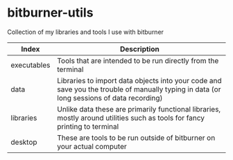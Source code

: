# bitburner-utils
Collection of my libraries and tools I use with bitburner

|Index|Description|
|---|---|
|executables|Tools that are intended to be run directly from the terminal|
|data|Libraries to import data objects into your code and save you the trouble of manually typing in data (or long sessions of data recording)|
|libraries|Unlike data these are primarily functional libraries, mostly around utilities such as tools for fancy printing to terminal|
|desktop|These are tools to be run outside of bitburner on your actual computer|
